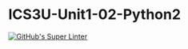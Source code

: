# ICS3U-Unit1-02-Python2


[![GitHub's Super Linter](https://github.com/Dahrio-Francois/ICS3U-Unit1-02-Python2/workflows/GitHub's%20Super%20Linter/badge.svg)](https://github.com/Dahrio-Francois/ICS3U-Unit1-02-Python2/actions)
